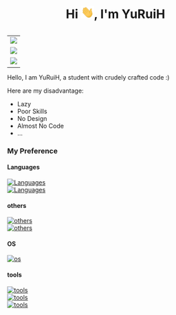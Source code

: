 <h1 align="center">Hi <img src="https://raw.githubusercontent.com/ABSphreak/ABSphreak/master/gifs/Hi.gif" width="30px">, I'm YuRuiH</h1>
<table align='right'>
<tr><td><img src="https://github-readme-stats.vercel.app/api?username=xia0ne&hide_border=true&show_icons=true&include_orgs=true&rank_icon=percentile" width="400"></td></tr>
<tr></tr>
<tr><td><img src="https://github-readme-stats.vercel.app/api/wakatime?username=yrh&api_domain=wakapi.myyrh.com&bg_color=1A202C&title_color=2F855A&icon_color=2F855A&text_color=ffffff&custom_title=Wakapi%20Week%20Stats&layout=compact" width="400"/></td></tr>
<tr></tr>
<tr><td><img src="https://github-readme-stats.vercel.app/api/top-langs/?username=xia0ne&layout=compact&theme=tokyonight" width="400"></td></tr>
</table>

Hello, I am YuRuiH, a student with crudely crafted code :)

Here are my disadvantage:
- Lazy
- Poor Skills
- No Design
- Almost No Code
- ...

### My Preference
#### Languages
[![Languages](https://skillicons.dev/icons?i=java,python,go,js)](https://skillicons.dev)  
[![Languages](https://skillicons.dev/icons?i=cpp,md)](https://skillicons.dev)
#### others
[![others](https://skillicons.dev/icons?i=docker,redis,mysql,rabbitmq)](https://skillicons.dev)  
[![others](https://skillicons.dev/icons?i=nginx,spring,fastapi,astro)](https://skillicons.dev)
#### OS
[![os](https://skillicons.dev/icons?i=windows,linux,ios)](https://skillicons.dev)
#### tools
[![tools](https://skillicons.dev/icons?i=idea,vscode,pycharm,webstorm)](https://skillicons.dev)  
[![tools](https://skillicons.dev/icons?i=git,postman,powershell,bash)](https://skillicons.dev)  
[![tools](https://skillicons.dev/icons?i=vim,cloudflare)](https://skillicons.dev)
